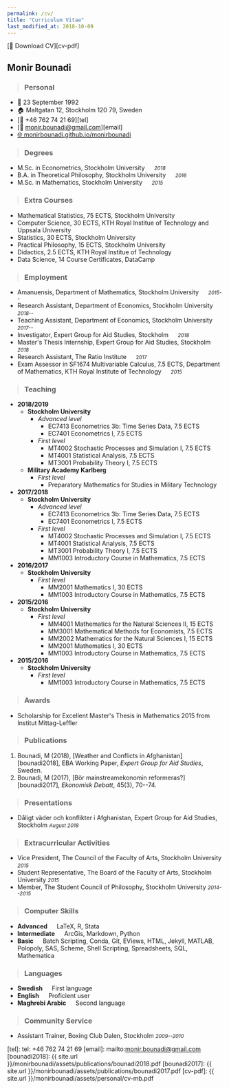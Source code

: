 ```yaml
---
permalink: /cv/
title: "Curriculum Vitae"
last_modified_at: 2018-10-09
---
```


[:page_facing_up: Download CV][cv-pdf]

## Monir Bounadi

> ### Personal

- :birthday: 23 September 1992
- :house: Maltgatan 12, Stockholm 120 79, Sweden 
- [:iphone: +46 762 74 21 69][tel]
- [:e-mail: monir.bounadi@gmail.com][email]
- [:globe_with_meridians: monirbounadi.github.io/monirbounadi][homepage]

> ### Degrees

- M.Sc. in Econometrics, Stockholm University &emsp; <small>*2018*</small>
- B.A. in Theoretical Philosophy, Stockholm University &emsp; <small>*2016*</small>
- M.Sc. in Mathematics, Stockholm University &emsp; <small>*2015*</small>

> ### Extra Courses

- Mathematical Statistics, 75 ECTS, Stockholm University
- Computer Science, 30 ECTS, KTH Royal Institue of Technology and Uppsala University
- Statistics, 30 ECTS, Stockholm University 
- Practical Philosophy, 15 ECTS, Stockholm University 
- Didactics, 2.5 ECTS, KTH Royal Institue of Technology
- Data Science, 14 Course Certificates, DataCamp

> ### Employment 

- Amanuensis, Department of Mathematics, Stockholm University &emsp; <small>*2015--*</small>
- Research Assistant, Department of Economics, Stockholm University &emsp; <small>*2018--*</small>
- Teaching Assistant, Department of Economics, Stockholm University &emsp; <small>*2017--*</small>
- Investigator, Expert Group for Aid Studies, Stockholm &emsp; <small>*2018*</small>
- Master's Thesis Internship, Expert Group for Aid Studies, Stockholm &emsp; <small>*2018*</small>
- Research Assistant, The Ratio Institute &emsp; <small>2017</small>
- Exam Assessor in SF1674 Multivariable Calculus, 7.5 ECTS, Department of Mathematics, KTH Royal Institute of Technology &emsp; <small>*2015*</small>

> ### Teaching 

* __2018/2019__
	* __Stockholm University__
		* *Advanced level*
			* EC7413 Econometrics 3b: Time Series Data, 7.5 ECTS
			* EC7401 Econometrics I, 7.5 ECTS 
		* *First level*
			* MT4002 Stochastic Processes and Simulation I, 7.5 ECTS 
			* MT4001 Statistical Analysis, 7.5 ECTS
			* MT3001 Probability Theory I, 7.5 ECTS 
	* __Military Academy Karlberg__
		* *First level*
			* Preparatory Mathematics for Studies in Military Technology
* __2017/2018__
	* __Stockholm University__
		* *Advanced level*
			* EC7413 Econometrics 3b: Time Series Data, 7.5 ECTS
			* EC7401 Econometrics I, 7.5 ECTS 
		* *First level*
			* MT4002 Stochastic Processes and Simulation I, 7.5 ECTS 
			* MT4001 Statistical Analysis, 7.5 ECTS
			* MT3001 Probability Theory I, 7.5 ECTS 
			* MM1003 Introductory Course in Mathematics, 7.5 ECTS 
* __2016/2017__
	* __Stockholm University__
		* *First level*
			* MM2001 Mathematics I, 30 ECTS
			* MM1003 Introductory Course in Mathematics, 7.5 ECTS 
* __2015/2016__
	* __Stockholm University__
		* *First level*
			* MM4001 Mathematics for the Natural Sciences II, 15 ECTS 
			* MM3001 Mathematical Methods for Economists, 7.5 ECTS 
			* MM2002 Mathematics for the Natural Sciences I, 15 ECTS 
			* MM2001 Mathematics I, 30 ECTS
			* MM1003 Introductory Course in Mathematics, 7.5 ECTS 
* __2015/2016__
	* __Stockholm University__
		* *First level*
			* MM1003 Introductory Course in Mathematics, 7.5 ECTS 

> ### Awards

- Scholarship for Excellent Master's Thesis in Mathematics 2015 from Institut Mittag-Leffler

> ### Publications

1. Bounadi, M (2018), [Weather and Conflicts in Afghanistan][bounadi2018], EBA Working Paper, *Expert Group for Aid Studies*, Sweden.
2. Bounadi, M (2017), [Bör mainstreamekonomin reformeras?][bounadi2017], *Ekonomisk Debatt*, 45(3), 70--74.

> ### Presentations

- Dåligt väder och konflikter i Afghanistan, Expert Group for Aid Studies, Stockholm <small>*August 2018*</small>

> ### Extracurricular Activities

- Vice President, The Council of the Faculty of Arts, Stockholm University <small>*2015*</small>
- Student Representative, The Board of the Faculty of Arts, Stockholm University <small>*2015*</small>
- Member, The Student Council of Philosophy, Stockholm University <small>*2014--2015*</small>

> ### Computer Skills

- __Advanced__ &emsp; LaTeX, R, Stata
- __Intermediate__ &emsp; ArcGis, Markdown, Python
- __Basic__ &emsp; Batch Scripting, Conda, Git, EViews, HTML, Jekyll, MATLAB, Polopoly, SAS, Scheme, Shell Scripting, Spreadsheets, SQL, Mathematica

> ### Languages

- __Swedish__ &emsp; First language
- __English__ &emsp; Proficient user
- __Maghrebi Arabic__ &emsp; Second language

> ### Community Service

- Assistant Trainer, Boxing Club Dalen, Stockholm <small>*2009--2010*</small>

[homepage]: https://monirbounadi.github.io/monirbounadi
[tel]: tel: +46 762 74 21 69
[email]: mailto:monir.bounadi@gmail.com
[bounadi2018]: {{ site.url }}/monirbounadi/assets/publications/bounadi2018.pdf
[bounadi2017]: {{ site.url }}/monirbounadi/assets/publications/bounadi2017.pdf
[cv-pdf]: {{ site.url }}/monirbounadi/assets/personal/cv-mb.pdf